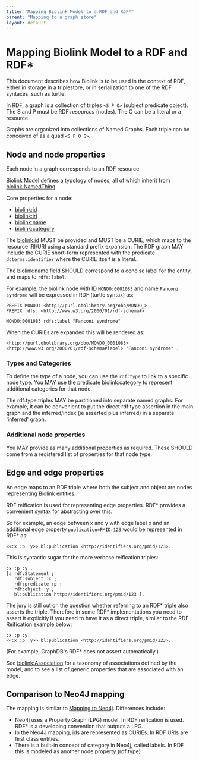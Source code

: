 ```yaml
---
title: "Mapping Biolink Model to a RDF and RDF*"
parent: "Mapping to a graph store"
layout: default
---
```


# Mapping Biolink Model to a RDF and RDF*

This document describes how Biolink is to be used in the context of
RDF, either in storage in a triplestore, or in serialization to one of
the RDF syntaxes, such as turtle.

In RDF, a graph is a collection of triples `<S P O>` (subject
predicate object). The S and P must be RDF _resources_ (nodes). The O
can be a literal or a resource.

Graphs are organized into collections of Named Graphs. Each triple can be conceived of as a quad `<S P O G>`.

## Node and node properties

Each node in a graph corresponds to an RDF resource.

Biolink Model defines a typology of nodes, all of which inherit from [biolink:NamedThing](../docs/NamedThing).

Core properties for a node:
 - [biolink:id](../docs/id)
 - [biolink:iri](../docs/iri)
 - [biolink:name](../docs/name)
 - [biolink:category](../docs/category)

The [biolink:id](../docs/id) MUST be provided and MUST be a CURIE, which maps to the resource IRI/URI 
using a standard prefix expansion. The RDF graph MAY include the CURIE short-form represented 
with the predicate `dcterms:identifier` where the CURIE itself is a literal.

The [biolink:name](../docs/name) field SHOULD correspond to a concise label for the entity, and maps 
to `rdfs:label`.

For example, the biolink node with ID `MONDO:0001083` and name
`Fanconi syndrome` will be expressed in RDF (turtle syntax) as:

```turtle
PREFIX MONDO: <http://purl.obolibrary.org/obo/MONDO_>
PREFIX rdfs: <http://www.w3.org/2000/01/rdf-schema#> 

MONDO:0001083 rdfs:label "Fanconi syndrome"
```

When the CURIEs are expanded this will be rendered as:

```turtle
<http://purl.obolibrary.org/obo/MONDO_0001083> <http://www.w3.org/2000/01/rdf-schema#label> "Fanconi syndrome" .
```


### Types and Categories

To define the type of a node, you can use the `rdf:type` to link to a specific node type. You MAY use
the predicate [biolink:category](../docs/category) to represent additional categories for that node. 

The rdf:type triples MAY be partitioned into separate named
graphs. For example, it can be convenient to put the direct rdf:type
assertion in the main graph and the inferred/index (ie asserted plus
inferred) in a separate 'inferred' graph.

### Additional node properties

You MAY provide as many additional properties as required.
These SHOULD come from a registered list of properties for that node type.

## Edge and edge properties

An edge maps to an RDF triple where both the subject and object are nodes representing Biolink entities.

RDF reification is used for representing edge properties. RDF*
provides a convenient syntax for abstracting over this.

So for example, an edge between x and y with edge label p and an
additional edge property `publication=PMID:123` would be represented
in RDF* as:

```
<<:x :p :y>> bl:publication <http://identifiers.org/pmid/123>.
```

This is syntactic sugar for the more verbose reification triples:

```
:x :p :y .
[a rdf:Statement ;
   rdf:subject :x ;
   rdf:predicate :p ;
   rdf:object :y ;
   bl:publication http://identifiers.org/pmid/123 ].
```

The jury is still out on the question whether referring to an RDF* triple also asserts the triple. Therefore in some 
RDF* implementations you need to assert it explicitly if you need to have it as a direct triple, similar to the 
RDF Reification example below:

```
:x :p :y.
<<:x :p :y>> bl:publication <http://identifiers.org/pmid/123>.
```

(For example, GraphDB's RDF* does not assert automatically.)

See [biolink:Association](../docs/Association) for a taxonomy of associations defined by the model, and 
to see a list of generic properties that are associated with an edge.


## Comparison to Neo4J mapping

The mapping is similar to [Mapping to Neo4j](mapping-neo4j). Differences include:

 * Neo4j uses a Property Graph (LPG) model. In RDF reification is used. RDF* is a developing convention that outputs a LPG.
 * In the Neo4J mapping, ids are represented as CURIEs. In RDF URIs are first class entities.
 * There is a built-in concept of category in Neo4j, called labels. In RDF this is modeled as another node property (rdf:type)
